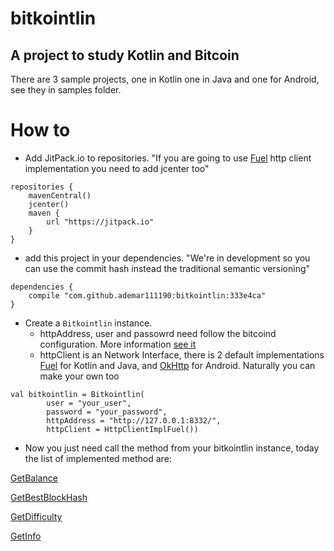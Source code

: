 # bitkointlin
## A project to study Kotlin and Bitcoin

There are 3 sample projects, one in Kotlin one in Java and one for Android, see they in samples folder.

# How to

- Add JitPack.io to repositories. "If you are going to use [Fuel](https://github.com/kittinunf/Fuel) http client implementation you need to add jcenter too"

```
repositories {
    mavenCentral()
    jcenter()
    maven {
        url "https://jitpack.io"
    }
}
```

- add this project in your dependencies. "We're in development so you can use the commit hash instead the traditional semantic versioning"

```
dependencies {
    compile "com.github.ademar111190:bitkointlin:333e4ca"
}
```

- Create a `Bitkointlin` instance.
  - httpAddress, user and passowrd need follow the bitcoind configuration. More information [see it](https://bitcoin.org/en/full-node#ubuntu-daemon)
  - httpClient is an Network Interface, there is 2 default implementations [Fuel](https://github.com/kittinunf/Fuel) for Kotlin and Java, and [OkHttp](http://square.github.io/okhttp/) for Android. Naturally you can make your own too

```
val bitkointlin = Bitkointlin(
        user = "your_user",
        password = "your_password",
        httpAddress = "http://127.0.0.1:8332/",
        httpClient = HttpClientImplFuel())
```

- Now you just need call the method from your bitkointlin instance, today the list of implemented method are:

[GetBalance](https://bitcoin.org/en/developer-reference#getbalance)

[GetBestBlockHash](https://bitcoin.org/en/developer-reference#getbestblockhash)

[GetDifficulty](https://bitcoin.org/en/developer-reference#getdifficulty)

[GetInfo](https://bitcoin.org/en/developer-reference#getinfo)
